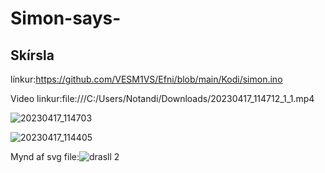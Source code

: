 # Simon-says-
## Skírsla

línkur:https://github.com/VESM1VS/Efni/blob/main/Kodi/simon.ino 

Video linkur:file:///C:/Users/Notandi/Downloads/20230417_114712_1_1.mp4 

![20230417_114703](https://user-images.githubusercontent.com/130507297/232484199-2f858536-1023-428a-b7c5-e63a9fe58cdc.jpg)

![20230417_114405](https://user-images.githubusercontent.com/130507297/232484237-c34ce423-0503-4804-9f53-f0da9fac01bf.jpg)

Mynd af svg file:![drasll 2](https://user-images.githubusercontent.com/130507297/232481404-23e3a3e5-fdf1-4923-97d0-c8b8c481ceb2.svg)
